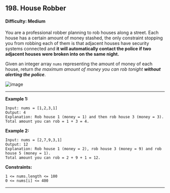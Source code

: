 ## 198. House Robber

#### Difficulty: Medium

You are a professional robber planning to rob houses along a street. Each house has a certain amount of money stashed, the only constraint stopping you from robbing each of them is that adjacent houses have security systems connected and __it will automatically contact the police if two adjacent houses were broken into on the same night.__

Given an integer array ```nums``` representing the amount of money of each house, return _the maximum amount of money you can rob tonight __without alerting the police___.

![image](https://user-images.githubusercontent.com/35042430/207699709-9884864b-7665-4dd1-b858-09ce130f98af.png)

---

__Example 1:__
```
Input: nums = [1,2,3,1]
Output: 4
Explanation: Rob house 1 (money = 1) and then rob house 3 (money = 3).
Total amount you can rob = 1 + 3 = 4.
```

__Example 2:__
```
Input: nums = [2,7,9,3,1]
Output: 12
Explanation: Rob house 1 (money = 2), rob house 3 (money = 9) and rob house 5 (money = 1).
Total amount you can rob = 2 + 9 + 1 = 12.
```

__Constraints:__
```
1 <= nums.length <= 100
0 <= nums[i] <= 400
```

---
